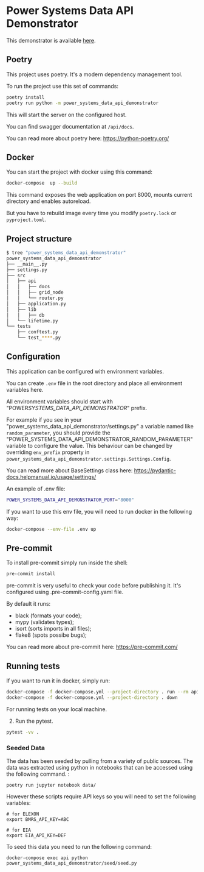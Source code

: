 # Power Systems Data API Demonstrator

This demonstrator is available [here](https://carbon-data-specification.onrender.com).

## Poetry

This project uses poetry. It's a modern dependency management
tool.

To run the project use this set of commands:

```bash
poetry install
poetry run python -m power_systems_data_api_demonstrator
```

This will start the server on the configured host.

You can find swagger documentation at `/api/docs`.

You can read more about poetry here: https://python-poetry.org/

## Docker

You can start the project with docker using this command:

```bash
docker-compose  up --build
```

This command exposes the web application on port 8000, mounts current directory and enables autoreload.

But you have to rebuild image every time you modify `poetry.lock` or `pyproject.toml`.

## Project structure

```bash
$ tree "power_systems_data_api_demonstrator"
power_systems_data_api_demonstrator
├── __main__.py
├── settings.py
├── src
│   ├── api
│   │   ├── docs
│   │   ├── grid_node
│   │   └── router.py
│   ├── application.py
│   ├── lib
│   │   ├── db
│   └── lifetime.py
└── tests
    ├── conftest.py
    └── test_****.py
```

## Configuration

This application can be configured with environment variables.

You can create `.env` file in the root directory and place all
environment variables here.

All environment variables should start with "POWER*SYSTEMS_DATA_API_DEMONSTRATOR*" prefix.

For example if you see in your "power_systems_data_api_demonstrator/settings.py" a variable named like
`random_parameter`, you should provide the "POWER_SYSTEMS_DATA_API_DEMONSTRATOR_RANDOM_PARAMETER"
variable to configure the value. This behaviour can be changed by overriding `env_prefix` property
in `power_systems_data_api_demonstrator.settings.Settings.Config`.

You can read more about BaseSettings class here: https://pydantic-docs.helpmanual.io/usage/settings/

An example of .env file:

```bash
POWER_SYSTEMS_DATA_API_DEMONSTRATOR_PORT="8000"
```

If you want to use this env file, you will need to run docker in the following way:

```bash
docker-compose --env-file .env up
```

## Pre-commit

To install pre-commit simply run inside the shell:

```bash
pre-commit install
```

pre-commit is very useful to check your code before publishing it.
It's configured using .pre-commit-config.yaml file.

By default it runs:

- black (formats your code);
- mypy (validates types);
- isort (sorts imports in all files);
- flake8 (spots possibe bugs);

You can read more about pre-commit here: https://pre-commit.com/

## Running tests

If you want to run it in docker, simply run:

```bash
docker-compose -f docker-compose.yml --project-directory . run --rm api pytest -vv .
docker-compose -f docker-compose.yml --project-directory . down
```

For running tests on your local machine.

2. Run the pytest.

```bash
pytest -vv .
```

### Seeded Data

The data has been seeded by pulling from a variety of public sources. The data was extracted using python in notebooks that can be accessed using the following command. :

```
poetry run jupyter notebook data/
```

However these scripts require API keys so you will need to set the following variables:

```
# for ELEXON
export BMRS_API_KEY=ABC

# for EIA
export EIA_API_KEY=DEF
```

To seed this data you need to run the following command:

```
docker-compose exec api python power_systems_data_api_demonstrator/seed/seed.py
```

